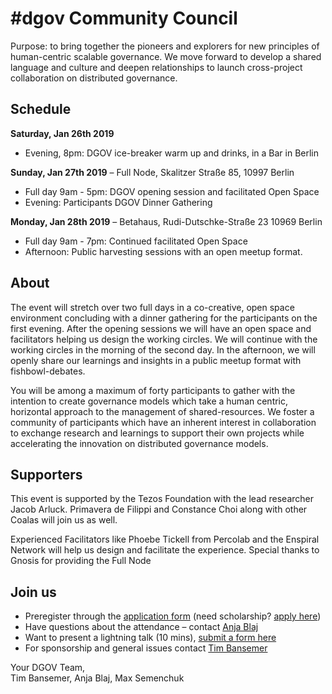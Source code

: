 # \#dgov Community Council

Purpose: to bring together the pioneers and explorers for new principles of human-centric scalable governance. We move forward to develop a shared language and culture and deepen relationships to launch cross-project collaboration on distributed governance.

## **Schedule**

**Saturday, Jan 26th 2019**

* Evening, 8pm: DGOV ice-breaker warm up and drinks, in a Bar in Berlin

**Sunday, Jan 27th 2019** – Full Node, Skalitzer Straße 85, 10997 Berlin

* Full day 9am - 5pm: DGOV opening session and facilitated Open Space
* Evening: Participants DGOV Dinner Gathering

**Monday, Jan 28th 2019** – Betahaus, Rudi-Dutschke-Straße 23 10969 Berlin

* Full day 9am - 7pm: Continued facilitated Open Space
* Afternoon: Public harvesting sessions with an open meetup format.

## About

The event will stretch over two full days in a co-creative, open space environment concluding with a dinner gathering for the participants on the first evening. After the opening sessions we will have an open space and facilitators helping us design the working circles. We will continue with the working circles in the morning of the second day. In the afternoon, we will openly share our learnings and insights in a public meetup format with fishbowl-debates.

You will be among a maximum of forty participants to gather with the intention to create governance models which take a human centric, horizontal approach to the management of shared-resources. We foster a community of participants which have an inherent interest in collaboration to exchange research and learnings to support their own projects while accelerating the innovation on distributed governance models.

## Supporters

This event is supported by the Tezos Foundation with the lead researcher Jacob Arluck. Primavera de Filippi and Constance Choi along with other Coalas will join us as well.

Experienced Facilitators like Phoebe Tickell from Percolab and the Enspiral Network will help us design and facilitate the experience. Special thanks to Gnosis for providing the Full Node

## **Join us**

* Preregister through the [application form](https://goo.gl/forms/uxUrvK9RcRf591712) \(need scholarship? [apply here](https://docs.google.com/forms/d/e/1FAIpQLSeIn8Zsac7AxPPA94FZ_n_o3oUFWfybDs5poEpSQsz36XPTYA/viewform)\)
* Have questions about the attendance – contact [Anja Blaj](mailto:anja.blaj@gmail.com)
* Want to present a lightning talk \(10 mins\), [submit a form here](https://goo.gl/forms/CHrRdoHy1b0DZv2u1)
* For sponsorship and general issues contact [Tim Bansemer](mailto:tim.bansemer@inblock.io)

Your DGOV Team,  
Tim Bansemer, Anja Blaj, Max Semenchuk

